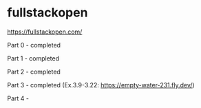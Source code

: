 # fullstackopen 

https://fullstackopen.com/

Part 0 - completed

Part 1 - completed

Part 2 - completed

Part 3 - completed
(Ex.3.9-3.22: https://empty-water-231.fly.dev/)

Part 4 -